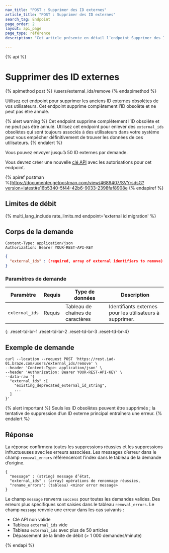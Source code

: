 ```yaml
---
nav_title: "POST : Supprimer des ID externes"
article_title: "POST : Supprimer des ID externes"
search_tag: Endpoint
page_order: 2
layout: api_page
page_type: référence
description: "Cet article présente en détail l’endpoint Supprimer des ID externes."

---
```

{% api %}
# Supprimer des ID externes
{% apimethod post %}
/users/external_ids/remove
{% endapimethod %}

Utilisez cet endpoint pour supprimer les anciens ID externes obsolètes de vos utilisateurs. Cet endpoint supprime complètement l’ID obsolète et ne peut pas être annulé.

{% alert warning %}
Cet endpoint supprime complètement l’ID obsolète et ne peut pas être annulé. Utilisez cet endpoint pour enlever des `external_ids` obsolètes qui sont toujours associés à des utilisateurs dans votre système peut vous empêcher définitivement de trouver les données de ces utilisateurs.
{% endalert %}

Vous pouvez envoyer jusqu’à 50 ID externes par demande.

Vous devrez créer une nouvelle [clé API]({{site.baseurl}}/api/api_key/) avec les autorisations pour cet endpoint.

{% apiref postman %}https://documenter.getpostman.com/view/4689407/SVYrsdsG?version=latest#e16b5340-5f44-42b6-9033-2398faf8908e {% endapiref %}

## Limites de débit

{% multi_lang_include rate_limits.md endpoint='external id migration' %}

## Corps de la demande

```
Content-Type: application/json
Authorization: Bearer YOUR-REST-API-KEY
```

```json
{
  "external_ids" : (required, array of external identifiers to remove)
}
```

### Paramètres de demande

| Paramètre | Requis | Type de données | Description |
| --------- | ---------| --------- | ----------- |
| `external_ids` | Requis | Tableau de chaînes de caractères | Identifiants externes pour les utilisateurs à supprimer. |
{: .reset-td-br-1 .reset-td-br-2 .reset-td-br-3  .reset-td-br-4}

## Exemple de demande
```
curl --location --request POST 'https://rest.iad-01.braze.com/users/external_ids/remove' \
--header 'Content-Type: application/json' \
--header 'Authorization: Bearer YOUR-REST-API-KEY' \
--data-raw '{
  "external_ids" :[
    "existing_deprecated_external_id_string",
    ...
  ]
}'
```
{% alert important %}
Seuls les ID obsolètes peuvent être supprimés ; la tentative de suppression d’un ID externe principal entraînera une erreur.
{% endalert %}

## Réponse 
La réponse confirmera toutes les suppressions réussies et les suppressions infructueuses avec les erreurs associées. Les messages d’erreur dans le champ `removal_errors` référenceront l’index dans le tableau de la demande d’origine.

```
{
  "message" : (string) message d’état,
  "external_ids" : (array) opérations de renommage réussies,
  "rename_errors": (tableau) <minor error message>
}
```

Le champ `message` renverra `success` pour toutes les demandes valides. Des erreurs plus spécifiques sont saisies dans le tableau `removal_errors`. Le champ `message` renvoie une erreur dans les cas suivants :
- Clé API non valide
- Tableau `external_ids` vide
- Tableau `external_ids` avec plus de 50 articles
- Dépassement de la limite de débit (> 1 000 demandes/minute)

{% endapi %}
